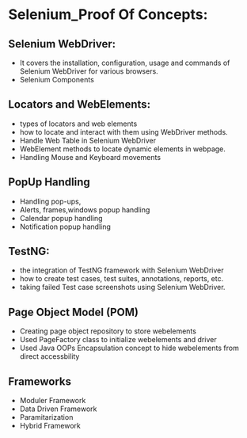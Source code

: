 # Selenium_Proof Of Concepts:

## Selenium WebDriver:
- It covers the installation, configuration, usage and commands of Selenium WebDriver for various browsers.
- Selenium Components

## Locators and WebElements:
- types of locators and web elements
- how to locate and interact with them using WebDriver methods.
- Handle Web Table in Selenium WebDriver
- WebElement methods to locate dynamic elements in webpage.
- Handling Mouse and Keyboard movements

## PopUp Handling
- Handling pop-ups,
- Alerts, frames,windows popup handling
- Calendar popup handling
- Notification popup handling
  
## TestNG: 
- the integration of TestNG framework with Selenium WebDriver
- how to create test cases, test suites, annotations, reports, etc.
- taking failed Test case screenshots using Selenium WebDriver.

## Page Object Model (POM)
- Creating page object repository to store webelements
- Used PageFactory class to initialize webelements and driver
- Used Java OOPs Encapsulation concept to hide webelements from direct accessbility

## Frameworks
- Moduler Framework
- Data Driven Framework
- Paramitarization
- Hybrid Framework
